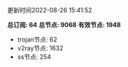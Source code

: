 更新时间2022-08-26 15:41:52

**总订阅: 64**
**总节点: 9068**
**有效节点: 1948**
- trojan节点: 62
- v2ray节点: 1632
- ss节点: 254
